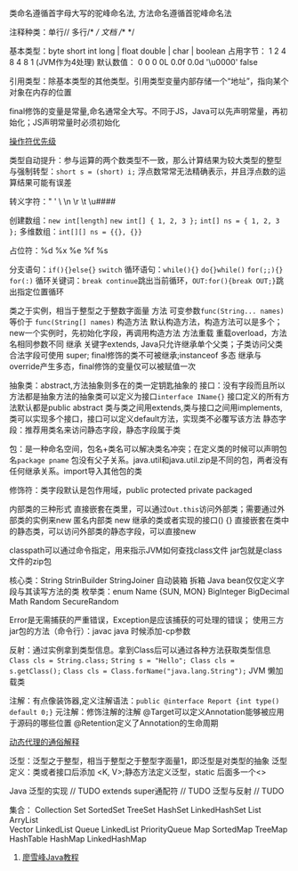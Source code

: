 类命名遵循首字母大写的驼峰命名法, 方法命名遵循首驼峰命名法

注释种类：单行// 多行/* */ 文档 /** */

基本类型：byte short int long | float double | char | boolean
占用字节： 1     2    4    8      4     8        1  (JVM作为4处理)
默认数值： 0     0    0   0L     0.0f  0.0d  '\u0000'  false

引用类型：除基本类型的其他类型。引用类型变量内部存储一个“地址”，指向某个对象在内存的位置

final修饰的变量是常量,命名通常全大写。不同于JS，Java可以先声明常量，再初始化；JS声明常量时必须初始化

[操作符优先级](https://introcs.cs.princeton.edu/java/11precedence/)

类型自动提升：参与运算的两个数类型不一致，那么计算结果为较大类型的整型
与强制转型：`short s = (short) i;`
浮点数常常无法精确表示，并且浮点数的运算结果可能有误差

转义字符：\" \' \\ \n \r \t \u####

创建数组：`new int[length]` `new int[] { 1, 2, 3 };` `int[] ns = { 1, 2, 3 };`
多维数组：`int[][] ns = {{}, {}}`

占位符：%d %x %e %f %s

分支语句：`if(){}else{}` `switch`
循环语句：`while(){}` `do{}while()` `for(;;){}` `for(:)`
循环关键词：`break continue`跳出当前循环，`OUT:for(){break OUT;}`跳出指定位置循环

类之于实例，相当于整型之于整数字面量
方法     可变参数`func(String... names)` 等价于 `func(String[] names)`
构造方法  默认构造方法，构造方法可以是多个；new一个实例时，先初始化字段，再调用构造方法
方法重载  重载overload，方法名相同参数不同
继承     关键字extends, Java只允许继承单个父类；子类访问父类合法字段可使用 super; final修饰的类不可被继承;instanceof
多态     继承与override产生多态，final修饰的变量仅可以被赋值一次

抽象类：abstract,方法抽象则多在的类一定钥匙抽象的
接口：没有字段而且所以方法都是抽象方法的抽象类可以定义为接口`interface IName{}` 接口定义的所有方法默认都是public abstract
     类与类之间用extends,类与接口之间用implements,类可以实现多个接口，接口可以定义default方法，实现类不必覆写该方法
静态字段：推荐用类名来访问静态字段，静态字段属于类

包：是一种命名空间，包名+类名可以解决类名冲突；在定义类的时候可以声明包名`package pname`
   包没有父子关系。java.util和java.util.zip是不同的包，两者没有任何继承关系。import导入其他包的类

修饰符：类字段默认是包作用域，public protected private packaged

内部类的三种形式
直接嵌套在类里，可以通过`Out.this`访问外部类；需要通过外部类的实例来new
匿名内部类 new 继承的类或者实现的接口() {}
直接嵌套在类中的静态类，可以访问外部类的静态字段，可以直接new

classpath可以通过命令指定，用来指示JVM如何查找class文件
jar包就是class文件的zip包

核心类：String StrinBuilder StringJoiner 
自动装箱 拆箱
Java bean仅仅定义字段与其读写方法的类
枚举类：enum Name {SUN, MON}
BigInteger BigDecimal Math Random SecureRandom

Error是无需捕获的严重错误，Exception是应该捕获的可处理的错误；
使用三方jar包的方法（命令行）：javac java 时候添加-cp参数

反射：通过实例拿到类型信息。拿到Class后可以通过各种方法获取类型信息
`Class cls = String.class;`
`String s = "Hello"; Class cls = s.getClass();`
`Class cls = Class.forName("java.lang.String");`
JVM 懒加载类

注解：有点像装饰器,定义注解语法：`public @interface Report {int type() default 0;}`
元注解：修饰注解的注解
@Target可以定义Annotation能够被应用于源码的哪些位置
@Retention定义了Annotation的生命周期

[动态代理的通俗解释](https://www.liaoxuefeng.com/wiki/1252599548343744/1264804593397984#0)

泛型：泛型之于整型，相当于整型之于整型字面量1，即泛型是对类型的抽象
泛型定义：类或者接口后添加 <K, V>;静态方法定义泛型，static 后面多一个<>

Java 泛型的实现       // TUDO
extends super通配符  // TUDO
泛型与反射            // TUDO

集合：
Collection Set   SortedSet     TreeSet
                 HashSet
                 LinkedHashSet
           List  ArryList     
                 Vector
                 LinkedList
           Queue LinkedList
                 PriorityQueue
Map   SortedMap      TreeMap
      HashTable 
      HashMap
      LinkedHashMap

1. [廖雪峰Java教程](https://www.liaoxuefeng.com/wiki/1252599548343744)
